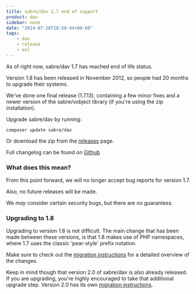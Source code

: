 ```yaml
---
title: sabre/dav 1.7 end of support
product: dav
sidebar: none
date: "2014-07-28T18:58:44+00:00"
tags:
    - dav
    - release
    - eol
---
```


As of right now, sabre/dav 1.7 has reached end of life status.

Version 1.8 has been released in November 2012, so people had 20 months to
upgrade their systems.

We've done one final release (1.7.13), containing a few minor fixes and a newer
version of the sabre/vobject library (if you're using the zip installation).

Upgrade sabre/dav by running:

    composer update sabre/dav

Or download the zip from the [releases][2] page.

Full changelog can be found on [Github][1]

### What does this mean?

From this point forward, we will no longer accept bug reports for version 1.7.

Also, no future releases will be made.

We _may_ consider certain security bugs, but there are no guarantees.

### Upgrading to 1.8

Upgrading to version 1.8 is not difficult. The main change that has been made
between these versions, is that 1.8 makes use of PHP namespaces, where 1.7
uses the classic 'pear-style' prefix notation.

Make sure to check out the [migration instructions][3] for a detailed overview
of the changes.

Keep in mind though that version 2.0 of sabre/dav is also already released. If
you are upgrading, you're highly encouraged to take that additional upgrade
step. Version 2.0 has its own [migration instructions][4].

[1]: https://github.com/fruux/sabre-dav/blob/1.7.13/ChangeLog
[2]: https://github.com/fruux/sabre-dav/releases
[3]: http://sabre.io/dav/upgrade/1.7-to-1.8/
[4]: http://sabre.io/dav/upgrade/1.8-to-2.0/
